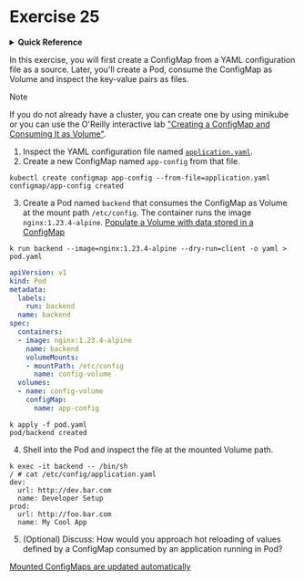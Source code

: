 # Exercise 25

<details>
<summary><b>Quick Reference</b></summary>
<p>

* Namespace: `default`<br>
* Documentation: [ConfigMaps](https://kubernetes.io/docs/concepts/configuration/configmap/), [Volumes](https://kubernetes.io/docs/concepts/storage/volumes/)

</p>
</details>

In this exercise, you will first create a ConfigMap from a YAML configuration file as a source. Later, you'll create a Pod, consume the ConfigMap as Volume and inspect the key-value pairs as files.

> [!NOTE]
> If you do not already have a cluster, you can create one by using minikube or you can use the O'Reilly interactive lab ["Creating a ConfigMap and Consuming It as Volume"](https://learning.oreilly.com/scenarios/creating-a-configmap/9781098164225/).

1. Inspect the YAML configuration file named [`application.yaml`](./application.yaml).
2. Create a new ConfigMap named `app-config` from that file.

```
kubectl create configmap app-config --from-file=application.yaml 
configmap/app-config created
```

3. Create a Pod named `backend` that consumes the ConfigMap as Volume at the mount path `/etc/config`. The container runs the image `nginx:1.23.4-alpine`.
[Populate a Volume with data stored in a ConfigMap](https://kubernetes.io/docs/tasks/configure-pod-container/configure-pod-configmap/#populate-a-volume-with-data-stored-in-a-configmap)

```
k run backend --image=nginx:1.23.4-alpine --dry-run=client -o yaml > pod.yaml

```
```yaml
apiVersion: v1
kind: Pod
metadata:
  labels:
    run: backend
  name: backend
spec:
  containers:
  - image: nginx:1.23.4-alpine
    name: backend
    volumeMounts:
    - mountPath: /etc/config
      name: config-volume
  volumes:
  - name: config-volume
    configMap:
      name: app-config
```

```
k apply -f pod.yaml
pod/backend created
```

4. Shell into the Pod and inspect the file at the mounted Volume path.
```
k exec -it backend -- /bin/sh
/ # cat /etc/config/application.yaml 
dev:
  url: http://dev.bar.com
  name: Developer Setup
prod:
  url: http://foo.bar.com
  name: My Cool App
```

5. (Optional) Discuss: How would you approach hot reloading of values defined by a ConfigMap consumed by an application running in Pod?

[Mounted ConfigMaps are updated automatically](https://kubernetes.io/docs/tasks/configure-pod-container/configure-pod-configmap/#mounted-configmaps-are-updated-automatically)